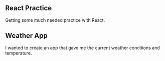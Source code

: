 ## React Practice
Getting some much needed practice with React.

## Weather App
I wanted to create an app that gave me the current weather conditions and temperature.

